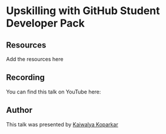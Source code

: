 # Upskilling with GitHub Student Developer Pack

## Resources

Add the resources here

## Recording

You can find this talk on YouTube here:

## Author

This talk was presented by [Kaiwalya Koparkar](https://x.com/kaiwalya_)
